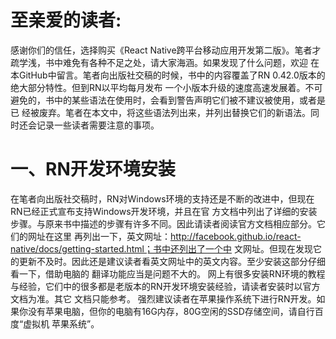 至亲爱的读者:
==	
  感谢你们的信任，选择购买《React Native跨平台移动应用开发第二版》。笔者才疏学浅，书中难免有各种不足之处，请大家海涵。如果发现了什么问题，欢迎
	在本GitHub中留言。笔者向出版社交稿的时候，书中的内容覆盖了RN 0.42.0版本的绝大部分特性。但到RN以平均每月发布
	一个小版本升级的速度高速发展着。不可避免的，书中的某些语法在使用时，会看到警告声明它们被不建议被使用，或者是已
	经被废弃。笔者在本文中，将这些语法列出来，并列出替换它们的新语法。同时还会记录一些读者需要注意的事项。


一、RN开发环境安装
==
在笔者向出版社交稿时，RN对Windows环境的支持还是不断的改进中，但现在RN已经正式宣布支持Windows开发环境，并且在官
		方文档中列出了详细的安装步骤。与原来书中描述的步骤有许多不同。因此请读者阅读官方文档相应部分。它们的网址在这里
		再列出一下，英文网址：http://facebook.github.io/react-native/docs/getting-started.html；书中还列出了一个中
		文网址。但现在发现它的更新不及时。因此还是建议读者看英文网址中的英文内容。至少安装这部分仔细看一下，借助电脑的
		翻译功能应当是问题不大的。
		网上有很多安装RN环境的教程与经验，它们中的很多都是老版本的RN开发环境安装经验，请读者安装时以官方文档为准。其它
		文档只能参考。
		强烈建议读者在苹果操作系统下进行RN开发。如果你没有苹果电脑，但你的电脑有16G内存，80G空闲的SSD存储空间，请自行百
		度“虚拟机 苹果系统”。
		
